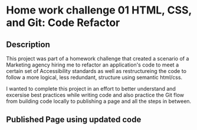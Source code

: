 # Home work challenge 01 HTML, CSS, and Git: Code Refactor


## Description

This project was part of a homework challenge that created a scenario of a Marketing agency hiring me to refactor an application's code to meet
a certain set of Accessibility standards as well as restructureing the code to follow a more logical, less redundant, structure using semantic 
html/css.

I wanted to complete this project in an effort to better understand and excersise best practices while writing code and also practice the 
Git flow from building code locally to publishing a page and all the steps in between. 

## Published Page using updated code

